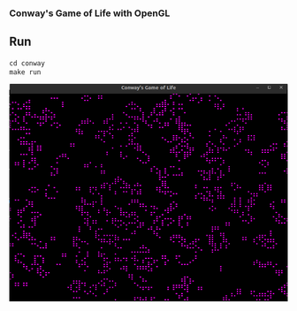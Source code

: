 ### Conway's Game of Life with OpenGL


## Run

```shell
cd conway
make run
```

![running](resources/example_run.png)